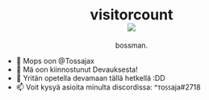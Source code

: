 <p> 
  <h1 align="center">visitorcount<br>
  <img src="https://profile-counter.glitch.me/tossajax/count.svg" />
    </h1>
</p>

<p align="center">
    bossman.



- 👋 Mops oon @Tossajax
- 👀 Mä oon kiinnostunut Devauksesta!
- 🌱 Yritän opetella devamaan tällä hetkellä :DD
- 📫 Voit kysyä asioita minulta discordissa: ^ᴛoꜱꜱaja#2718
